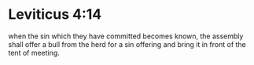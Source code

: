 # Leviticus 4:14

when the sin which they have committed becomes known, the assembly shall offer a bull from the herd for a sin offering and bring it in front of the tent of meeting.
